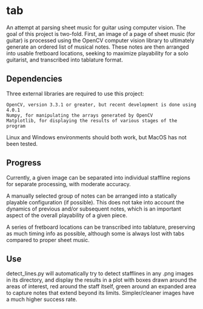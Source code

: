 # tab
An attempt at parsing sheet music for guitar using computer vision. The goal of this project is two-fold. First, an image of a page of sheet music (for guitar) is processed using the OpenCV computer vision library to ultimately generate an ordered list of musical notes. These notes are then arranged into usable fretboard locations, seeking to maximize playability for a solo guitarist, and transcribed into tablature format.

## Dependencies
Three external libraries are required to use this project:
```
OpenCV, version 3.3.1 or greater, but recent development is done using 4.0.1
Numpy, for manipulating the arrays generated by OpenCV
Matplotlib, for displaying the results of various stages of the program
```
Linux and Windows environments should both work, but MacOS has not been tested.

## Progress
Currently, a given image can be separated into individual staffline regions for separate processing, with moderate accuracy.

A manually selected group of notes can be arranged into a statically playable configuration (if possible). This does not take into account the dynamics of previous and/or subsequent notes, which is an important aspect of the overall playability of a given piece.

A series of fretboard locations can be transcribed into tablature, preserving as much timing info as possible, although some is always lost with tabs compared to proper sheet music.

## Use
detect_lines.py will automatically try to detect stafflines in any .png images in its directory, and display the results in a plot with boxes drawn around the areas of interest, red around the staff itself, green around an expanded area to capture notes that extend beyond its limits. Simpler/cleaner images have a much higher success rate.